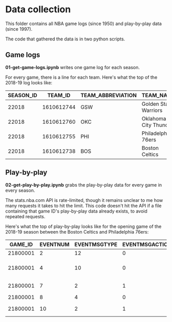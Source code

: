 # Data collection

This folder contains all NBA game logs (since 1950) and play-by-play data (since 1997).

The code that gathered the data is in two python scripts.

## Game logs

**01-get-game-logs.ipynb** writes one game log for each season.

For every game, there is a line for each team. Here's what the top of the 2018-19 log looks like:

| SEASON_ID | TEAM_ID    | TEAM_ABBREVIATION | TEAM_NAME             | GAME_ID  | GAME_DATE  | MATCHUP     | WL | MIN | FGM | FGA | FG_PCT | FG3M | FG3A | FG3_PCT | FTM | FTA | FT_PCT | OREB | DREB | REB | AST | STL | BLK | TOV | PF | PTS | PLUS_MINUS | VIDEO_AVAILABLE | 
|-----------|------------|-------------------|-----------------------|----------|------------|-------------|----|-----|-----|-----|--------|------|------|---------|-----|-----|--------|------|------|-----|-----|-----|-----|-----|----|-----|------------|-----------------| 
| 22018     | 1610612744 | GSW               | Golden State Warriors | 21800002 | 2018-10-16 | GSW vs. OKC | W  | 240 | 42  | 95  | 0.442  | 7    | 26   | 0.269   | 17  | 18  | 0.944  | 17   | 41   | 58  | 28  | 7   | 7   | 21  | 29 | 108 | 8          | 1               | 
| 22018     | 1610612760 | OKC               | Oklahoma City Thunder | 21800002 | 2018-10-16 | OKC @ GSW   | L  | 240 | 33  | 91  | 0.363  | 10   | 37   | 0.27    | 24  | 37  | 0.649  | 16   | 29   | 45  | 21  | 12  | 6   | 15  | 21 | 100 | -8         | 1               | 
| 22018     | 1610612755 | PHI               | Philadelphia 76ers    | 21800001 | 2018-10-16 | PHI @ BOS   | L  | 240 | 34  | 87  | 0.391  | 5    | 26   | 0.192   | 14  | 23  | 0.609  | 6    | 41   | 47  | 18  | 8   | 5   | 16  | 20 | 87  | -18        | 1               | 
| 22018     | 1610612738 | BOS               | Boston Celtics        | 21800001 | 2018-10-16 | BOS vs. PHI | W  | 240 | 42  | 97  | 0.433  | 11   | 37   | 0.297   | 10  | 14  | 0.714  | 12   | 43   | 55  | 21  | 7   | 5   | 15  | 20 | 105 | 18         | 1               | 

## Play-by-play

**02-get-play-by-play.ipynb** grabs the play-by-play data for every game in every season.

The stats.nba.com API is rate-limited, though it remains unclear to me how many requests it takes to hit the limit. This code doesn't hit the API if a file containing that game ID's play-by-play data already exists, to avoid repeated requests.

Here's what the top of play-by-play looks like for the opening game of the 2018-19 season between the Boston Celtics and Philadelphia 76ers:

| GAME_ID  | EVENTNUM | EVENTMSGTYPE | EVENTMSGACTIONTYPE | PERIOD | WCTIMESTRING | PCTIMESTRING | HOMEDESCRIPTION                              | NEUTRALDESCRIPTION | VISITORDESCRIPTION               | SCORE | SCOREMARGIN | 
|----------|----------|--------------|--------------------|--------|--------------|--------------|----------------------------------------------|--------------------|----------------------------------|-------|-------------| 
| 21800001 | 2        | 12           | 0                  | 1      | 8:03 PM      | 12:00        |                                              |                    |                                  |       |             | 
| 21800001 | 4        | 10           | 0                  | 1      | 8:03 PM      | 12:00        | Jump Ball Horford vs. Embiid: Tip to Simmons |                    |                                  |       |             | 
| 21800001 | 7        | 2            | 1                  | 1      | 8:03 PM      | 11:40        |                                              |                    | MISS Covington 27' 3PT Jump Shot |       |             | 
| 21800001 | 8        | 4            | 0                  | 1      | 8:04 PM      | 11:40        | CELTICS Rebound                              |                    |                                  |       |             | 
| 21800001 | 10       | 2            | 1                  | 1      | 8:04 PM      | 11:15        | MISS Tatum 25' 3PT Jump Shot                 |                    |                                  |       |             | 

